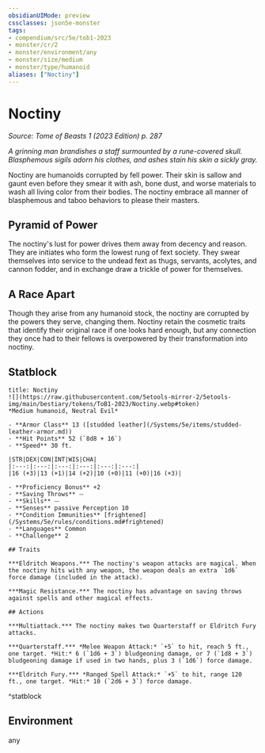 ```yaml
---
obsidianUIMode: preview
cssclasses: json5e-monster
tags:
- compendium/src/5e/tob1-2023
- monster/cr/2
- monster/environment/any
- monster/size/medium
- monster/type/humanoid
aliases: ["Noctiny"]
---
```

# Noctiny
*Source: Tome of Beasts 1 (2023 Edition) p. 287*  

*A grinning man brandishes a staff surmounted by a rune-covered skull. Blasphemous sigils adorn his clothes, and ashes stain his skin a sickly gray.*

Noctiny are humanoids corrupted by fell power. Their skin is sallow and gaunt even before they smear it with ash, bone dust, and worse materials to wash all living color from their bodies. The noctiny embrace all manner of blasphemous and taboo behaviors to please their masters.

## Pyramid of Power

The noctiny's lust for power drives them away from decency and reason. They are initiates who form the lowest rung of fext society. They swear themselves into service to the undead fext as thugs, servants, acolytes, and cannon fodder, and in exchange draw a trickle of power for themselves.

## A Race Apart

Though they arise from any humanoid stock, the noctiny are corrupted by the powers they serve, changing them. Noctiny retain the cosmetic traits that identify their original race if one looks hard enough, but any connection they once had to their fellows is overpowered by their transformation into noctiny.

## Statblock

```ad-statblock
title: Noctiny
![](https://raw.githubusercontent.com/5etools-mirror-2/5etools-img/main/bestiary/tokens/ToB1-2023/Noctiny.webp#token)
*Medium humanoid, Neutral Evil*

- **Armor Class** 13 ([studded leather](/Systems/5e/items/studded-leather-armor.md))
- **Hit Points** 52 (`8d8 + 16`)
- **Speed** 30 ft.

|STR|DEX|CON|INT|WIS|CHA|
|:---:|:---:|:---:|:---:|:---:|:---:|
|16 (+3)|13 (+1)|14 (+2)|10 (+0)|11 (+0)|16 (+3)|

- **Proficiency Bonus** +2
- **Saving Throws** ⏤
- **Skills** ⏤
- **Senses** passive Perception 10
- **Condition Immunities** [frightened](/Systems/5e/rules/conditions.md#frightened)
- **Languages** Common
- **Challenge** 2

## Traits

***Eldritch Weapons.*** The noctiny's weapon attacks are magical. When the noctiny hits with any weapon, the weapon deals an extra `1d6` force damage (included in the attack).

***Magic Resistance.*** The noctiny has advantage on saving throws against spells and other magical effects.

## Actions

***Multiattack.*** The noctiny makes two Quarterstaff or Eldritch Fury attacks.

***Quarterstaff.*** *Melee Weapon Attack:* `+5` to hit, reach 5 ft., one target. *Hit:* 6 (`1d6 + 3`) bludgeoning damage, or 7 (`1d8 + 3`) bludgeoning damage if used in two hands, plus 3 (`1d6`) force damage.

***Eldritch Fury.*** *Ranged Spell Attack:* `+5` to hit, range 120 ft., one target. *Hit:* 10 (`2d6 + 3`) force damage.
```
^statblock

## Environment

any
